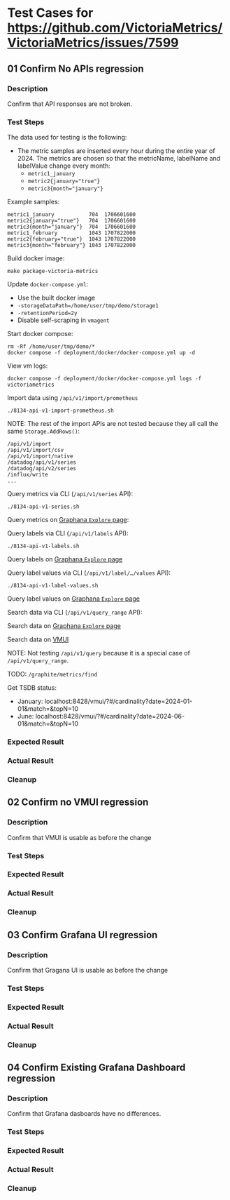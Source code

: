 # Test Cases for https://github.com/VictoriaMetrics/VictoriaMetrics/issues/7599

## 01 Confirm No APIs regression

### Description

Confirm that API responses are not broken.

### Test Steps

The data used for testing is the following:

-  The metric samples are inserted every hour during the entire year of
   2024. The metrics are chosen so that the metricName, labelName and labelValue
   change every month:
   -  `metric1_january`
   -  `metric2{january="true"}`
   -  `metric3{month="january"}`

Example samples:

```
metric1_january           704  1706601600
metric2{january="true"}   704  1706601600
metric3{month="january"}  704  1706601600
metric1_february          1043 1707822000
metric2{february="true"}  1043 1707822000
metric3{month="february"} 1043 1707822000
```

Build docker image:

```shell
make package-victoria-metrics
```

Update `docker-compose.yml`:

-   Use the built docker image
-   `-storageDataPath=/home/user/tmp/demo/storage1`
-   `-retentionPeriod=2y`
-   Disable self-scraping in `vmagent`

Start docker compose:

```shell
rm -Rf /home/user/tmp/demo/*
docker compose -f deployment/docker/docker-compose.yml up -d
```

View vm logs:

```shell
docker compose -f deployment/docker/docker-compose.yml logs -f victoriametrics
```

Import data using `/api/v1/import/prometheus`

```shell
./8134-api-v1-import-prometheus.sh
```

NOTE: The rest of the import APIs are not tested because they all call the same
`Storage.AddRows()`:

```
/api/v1/import
/api/v1/import/csv
/api/v1/import/native
/datadog/api/v1/series
/datadog/api/v2/series
/influx/write
...
```

Query metrics via CLI (`/api/v1/series` API):

```shell
./8134-api-v1-series.sh
```

Query metrics on [Graphana `Explore` page](http://localhost:3000/explore?schemaVersion=1&panes=%7B%22dq7%22:%7B%22datasource%22:%22P4169E866C3094E38%22,%22queries%22:%5B%7B%22refId%22:%22A%22,%22expr%22:%22%22,%22range%22:true,%22instant%22:true,%22datasource%22:%7B%22type%22:%22prometheus%22,%22uid%22:%22P4169E866C3094E38%22%7D%7D%5D,%22range%22:%7B%22from%22:%221672527600000%22,%22to%22:%221704063599000%22%7D%7D%7D&orgId=1):

Query labels via CLI (`/api/v1/labels` API):

```shell
./8134-api-v1-labels.sh
```

Query labels on [Graphana `Explore` page](http://localhost:3000/explore?schemaVersion=1&panes=%7B%22dq7%22:%7B%22datasource%22:%22P4169E866C3094E38%22,%22queries%22:%5B%7B%22refId%22:%22A%22,%22expr%22:%22metric2%22,%22range%22:true,%22instant%22:true,%22datasource%22:%7B%22type%22:%22prometheus%22,%22uid%22:%22P4169E866C3094E38%22%7D,%22editorMode%22:%22builder%22,%22legendFormat%22:%22__auto%22,%22useBackend%22:false,%22disableTextWrap%22:false,%22fullMetaSearch%22:false,%22includeNullMetadata%22:true%7D%5D,%22range%22:%7B%22from%22:%221672527600000%22,%22to%22:%221704063599000%22%7D%7D%7D&orgId=1)

Query label values via CLI (`/api/v1/label/…/values` API):

```shell
./8134-api-v1-label-values.sh
```

Query label values on [Graphana `Explore` page](http://localhost:3000/explore?schemaVersion=1&panes=%7B%22dq7%22:%7B%22datasource%22:%22P4169E866C3094E38%22,%22queries%22:%5B%7B%22refId%22:%22A%22,%22expr%22:%22metric2%22,%22range%22:true,%22instant%22:true,%22datasource%22:%7B%22type%22:%22prometheus%22,%22uid%22:%22P4169E866C3094E38%22%7D,%22editorMode%22:%22builder%22,%22legendFormat%22:%22__auto%22,%22useBackend%22:false,%22disableTextWrap%22:false,%22fullMetaSearch%22:false,%22includeNullMetadata%22:true%7D%5D,%22range%22:%7B%22from%22:%221672527600000%22,%22to%22:%221704063599000%22%7D%7D%7D&orgId=1)

Search data via CLI (`/api/v1/query_range` API):

Search data on [Graphana `Explore` page](http://localhost:3000/explore?schemaVersion=1&panes=%7B%22nm7%22:%7B%22datasource%22:%22P4169E866C3094E38%22,%22queries%22:%5B%7B%22refId%22:%22A%22,%22expr%22:%22%7B__name__%3D~%5C%22metric1_.%2A%5C%22%7D%22,%22range%22:true,%22instant%22:true,%22datasource%22:%7B%22type%22:%22prometheus%22,%22uid%22:%22P4169E866C3094E38%22%7D,%22editorMode%22:%22code%22,%22legendFormat%22:%22__auto%22,%22hide%22:true%7D,%7B%22refId%22:%22B%22,%22expr%22:%22metric2%22,%22range%22:true,%22instant%22:true,%22datasource%22:%7B%22type%22:%22prometheus%22,%22uid%22:%22P4169E866C3094E38%22%7D,%22editorMode%22:%22code%22,%22legendFormat%22:%22__auto%22,%22hide%22:true%7D,%7B%22refId%22:%22C%22,%22expr%22:%22metric3%22,%22range%22:true,%22instant%22:true,%22datasource%22:%7B%22type%22:%22prometheus%22,%22uid%22:%22P4169E866C3094E38%22%7D,%22editorMode%22:%22code%22,%22legendFormat%22:%22__auto%22,%22hide%22:true%7D%5D,%22range%22:%7B%22from%22:%221701385200000%22,%22to%22:%22now%22%7D%7D%7D&orgId=1)

Search data on [VMUI](http://localhost:8428/vmui/?#/?g0.range_input=422d&g0.end_input=2025-01-26T00%3A00%3A00&g0.relative_time=none&g0.tab=0&g0.expr=%7B__name__%3D%7E%22metric1_.*%22%7D&g1.expr=metric2&g1.range_input=422d&g1.end_input=2025-01-26T00%3A00%3A00&g1.relative_time=none&g1.tab=0&g2.expr=metric3&g2.range_input=422d&g2.end_input=2025-01-26T00%3A00%3A00&g2.relative_time=none&g2.tab=0)

NOTE: Not testing `/api/v1/query` because it is a special case of `/api/v1/query_range`.

TODO: `/graphite/metrics/find` 

Get TSDB status:

-   January: localhost:8428/vmui/?#/cardinality?date=2024-01-01&match=&topN=10
-   June: localhost:8428/vmui/?#/cardinality?date=2024-06-01&match=&topN=10


### Expected Result

### Actual Result

### Cleanup

## 02 Confirm no VMUI regression

### Description

Confirm that VMUI is usable as before the change

### Test Steps

### Expected Result

### Actual Result

### Cleanup

## 03 Confirm Grafana UI regression

### Description

Confirm that Gragana UI is usable as before the change

### Test Steps

### Expected Result

### Actual Result

### Cleanup

## 04 Confirm Existing Grafana Dashboard regression

### Description

Confirm that Grafana dasboards have no differences.

### Test Steps

### Expected Result

### Actual Result

### Cleanup

